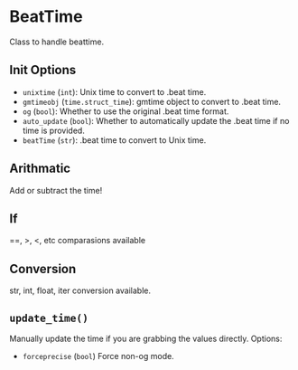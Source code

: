 # BeatTime
Class to handle beattime.
## Init Options
- `unixtime` (`int`): Unix time to convert to .beat time.
- `gmtimeobj` (`time.struct_time`): gmtime object to convert to .beat time.
- `og` (`bool`): Whether to use the original .beat time format.
- `auto_update` (`bool`): Whether to automatically update the .beat time if no time is provided.
- `beatTime` (`str`): .beat time to convert to Unix time.
## Arithmatic
Add or subtract the time!
## If
==, >, <, etc comparasions available
## Conversion
str, int, float, iter conversion available.
## `update_time()`
Manually update the time if you are grabbing the values directly.
Options:
- `forceprecise` (`bool`) Force non-og mode.